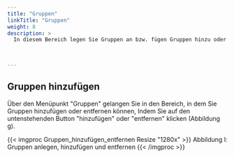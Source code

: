 ```yaml
---
title: "Gruppen"
linkTitle: "Gruppen"
weight: 8
description: >
  In diesem Bereich legen Sie Gruppen an bzw. fügen Gruppen hinzu oder entfernen diese.   
 


---
```

## Gruppen hinzufügen 
Über den Menüpunkt "Gruppen" gelangen Sie in den Bereich, in dem Sie Gruppen hinzufügen oder entfernen können, Indem Sie auf den untenstehenden Button "hinzufügen" oder "entfernen" klicken (Abbildung g). 


{{< imgproc Gruppen_hinzufügen_entfernen Resize "1280x" >}}
Abbildung l: Gruppen anlegen, hinzufügen und entfernen
{{< /imgproc >}}



